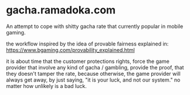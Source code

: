 # gacha.ramadoka.com

An attempt to cope with shitty gacha rate that currently popular in mobile gaming.

the workflow inspired by the idea of provable fairness explained in: https://www.bgaming.com/provability_explained.html

it is about time that the customer protections rights, force the game provider that involve any kind of gacha / gambling, provide the proof, that they doesn't tamper the rate, because otherwise, the game provider will always get away, by just saying, "it is your luck, and not our system." no matter how unlikely is a bad luck.